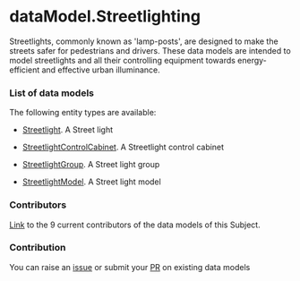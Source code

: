# dataModel.Streetlighting
Streetlights, commonly known as 'lamp-posts', are designed to make the streets safer for pedestrians and drivers. These data models are intended to model streetlights and all their controlling equipment towards energy-efficient and effective urban illuminance.

### List of data models

The following entity types are available:
- [Streetlight](https://github.com/smart-data-models/dataModel.Streetlighting/blob/master/Streetlight/README.md). A Street light

- [StreetlightControlCabinet](https://github.com/smart-data-models/dataModel.Streetlighting/blob/master/StreetlightControlCabinet/README.md). A Streetlight control cabinet

- [StreetlightGroup](https://github.com/smart-data-models/dataModel.Streetlighting/blob/master/StreetlightGroup/README.md). A Street light group

- [StreetlightModel](https://github.com/smart-data-models/dataModel.Streetlighting/blob/master/StreetlightModel/README.md). A Street light model



### Contributors
[Link](https://github.com/smart-data-models/dataModel.Streetlighting/blob/master/CONTRIBUTORS.yaml) to the 9 current contributors of the data models of this Subject.


### Contribution
You can raise an [issue](https://github.com/smart-data-models/dataModel.Streetlighting/issues) or submit your [PR](https://github.com/smart-data-models/dataModel.Streetlighting/pulls) on existing data models


